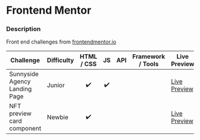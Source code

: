 # Frontend Mentor

### Description

Front end challenges from [frontendmentor.io](http://frontendmentor.io)

| Challenge                     | Difficulty | HTML / CSS | JS  | API | Framework / Tools | Live Preview                                                                                 |
| ----------------------------- | ---------- | :--------: | :-: | :-: | :---------------: | -------------------------------------------------------------------------------------------- |
| Sunnyside Agency Landing Page | Junior     |     ✔️     | ✔️  |     |                   | [Live Preview](https://suochantsao.github.io/Frontend-Mentor/sunnyside-agency-landing-page/) |
| NFT preview card component    | Newbie     |     ✔️     |     |     |                   | [Live Preview](https://frontend-mentor-nftcard.netlify.app/)                                 |
